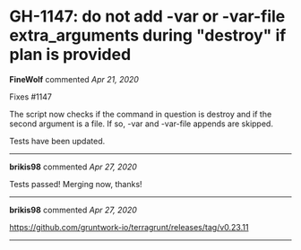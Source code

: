 # GH-1147: do not add -var or -var-file extra_arguments during "destroy" if plan is provided

**FineWolf** commented *Apr 21, 2020*

Fixes #1147 

The script now checks if the command in question is destroy and if the second argument is a file. If so, -var and -var-file appends are skipped.

Tests have been updated.
<br />
***


**brikis98** commented *Apr 27, 2020*

Tests passed! Merging now, thanks!
***

**brikis98** commented *Apr 27, 2020*

https://github.com/gruntwork-io/terragrunt/releases/tag/v0.23.11
***

